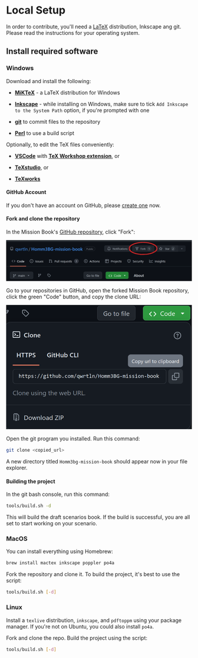# Local Setup

In order to contribute, you'll need a [LaTeX](https://en.wikipedia.org/wiki/LaTeX) distribution, Inkscape ang git.
Please read the instructions for your operating system.

## Install required software


### Windows

Download and install the following:

 - [**MiKTeX**](https://miktex.org/) - a LaTeX distribution for Windows

 - [**Inkscape**](https://inkscape.org/) - while installing on Windows, make sure to tick `Add Inkscape to the System Path` option, if you're prompted with one

 - [**git**](https://git-scm.com/) to commit files to the repository

 - [**Perl**](https://www.perl.org/get.html) to use a build script

Optionally, to edit the TeX files conveniently:

 - [**VSCode**](https://code.visualstudio.com/) with [**TeX Workshop extension**](https://marketplace.visualstudio.com/items?itemName=James-Yu.latex-workshop), or

 - [**TeXstudio**](https://www.texstudio.org/), or

 - [**TeXworks**](https://www.tug.org/texworks/)

#### GitHub Account

If you don't have an account on GitHub, please [create one](https://github.com/signup) now.

#### Fork and clone the repository

In the Mission Book's [GitHub repository](https://github.com/qwrtln/Homm3BG-mission-book), click "Fork":

![fork](assets/fork.png)

Go to your repositories in GitHub, open the forked Mission Book repository, click the green "Code" button, and copy the clone URL:

![fork](assets/clone.png)

Open the git program you installed.
Run this command:

```bash
git clone <copied_url>
```

A new directory titled `Homm3bg-mission-book` should appear now in your file explorer.

#### Building the project

In the git bash console, run this command:

```bash
tools/build.sh -d
```

This will build the draft scenarios book.
If the build is successful, you are all set to start working on your scenario.

### MacOS

You can install everything using Homebrew:

```bash
brew install mactex inkscape poppler po4a
```

Fork the repository and clone it.
To build the project, it's best to use the script:

```bash
tools/build.sh [-d]
```


### Linux

Install a `texlive` distribution, `inkscape`, and `pdftoppm` using your package manager.
If you're not on Ubuntu, you could also install `po4a`.

Fork and clone the repo.
Build the project using the script:

```bash
tools/build.sh [-d]
```
